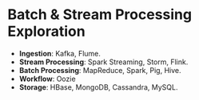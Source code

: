 # Batch & Stream Processing Exploration

- **Ingestion**: Kafka, Flume.
- **Stream Processing**: Spark Streaming, Storm, Flink.
- **Batch Processing**: MapReduce, Spark, Pig, Hive.
- **Workflow**: Oozie
- **Storage**: HBase, MongoDB, Cassandra, MySQL.

